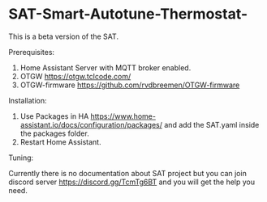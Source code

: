 # SAT-Smart-Autotune-Thermostat-

This is a beta version of the SAT. 

Prerequisites:

1. Home Assistant Server with MQTT broker enabled.
2. OTGW https://otgw.tclcode.com/
3. OTGW-firmware https://github.com/rvdbreemen/OTGW-firmware

Installation:

1. Use Packages in HA https://www.home-assistant.io/docs/configuration/packages/ and add the SAT.yaml inside the packages folder.
2. Restart Home Assistant.

Tuning:

Currently there is no documentation about SAT project but you can join discord server https://discord.gg/TcmTg6BT and you will get the help you need.

